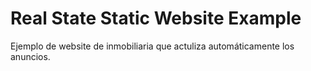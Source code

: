 # Real State Static Website Example

Ejemplo de website de inmobiliaria que actuliza automáticamente los anuncios.
